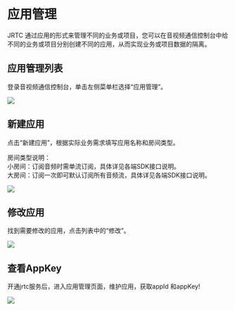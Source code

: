 # 应用管理

JRTC 通过应用的形式来管理不同的业务或项目，您可以在音视频通信控制台中给不同的业务或项目分别创建不同的应用，从而实现业务或项目数据的隔离。

## 应用管理列表

登录音视频通信控制台，单击左侧菜单栏选择“应用管理”。

![](https://github.com/jdcloudcom/cn/blob/cn-Real-Time-Communication/image/Real-Time-Communicat/%E5%BA%94%E7%94%A8%E7%AE%A1%E7%90%86-1.png)

## 新建应用

点击“新建应用”，根据实际业务需求填写应用名称和房间类型。

房间类型说明：    
小房间：订阅音频时需单流订阅，具体详见各端SDK接口说明。  
大房间：订阅一次即可默认订阅所有音频流，具体详见各端SDK接口说明。

![](https://github.com/jdcloudcom/cn/blob/cn-Real-Time-Communication/image/Real-Time-Communicat/%E5%BA%94%E7%94%A8%E7%AE%A1%E7%90%86-2.png)

## 修改应用

找到需要修改的应用，点击列表中的“修改”。

![](https://github.com/jdcloudcom/cn/blob/cn-Real-Time-Communication/image/Real-Time-Communicat/%E5%BA%94%E7%94%A8%E7%AE%A1%E7%90%86-3.png)

## 查看AppKey

开通jrtc服务后，进入应用管理页面，维护应用，获取appId 和appKey!


![](https://github.com/jdcloudcom/cn/blob/cn-Real-Time-Communication/image/Real-Time-Communicat/%E5%BA%94%E7%94%A8%E7%AE%A1%E7%90%86-4.png)






